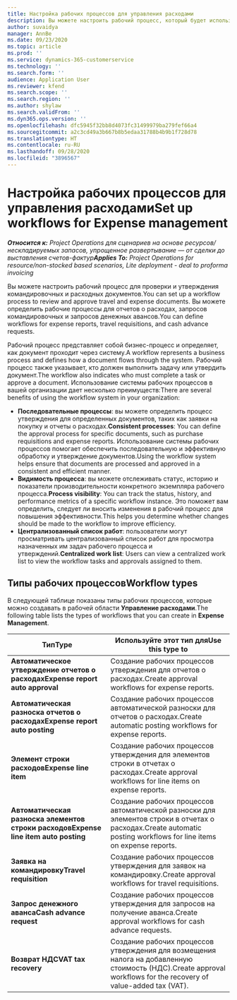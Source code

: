 ```yaml
---
title: Настройка рабочих процессов для управления расходами
description: Вы можете настроить рабочий процесс, который будет использоваться для проверки и утверждения командировочных и расходных документов.
author: suvaidya
manager: AnnBe
ms.date: 09/23/2020
ms.topic: article
ms.prod: ''
ms.service: dynamics-365-customerservice
ms.technology: ''
ms.search.form: ''
audience: Application User
ms.reviewer: kfend
ms.search.scope: ''
ms.search.region: ''
ms.author: shylaw
ms.search.validFrom: ''
ms.dyn365.ops.version: ''
ms.openlocfilehash: dfc5945f32bb8d4073fc31499979ba279fef66a4
ms.sourcegitcommit: a2c3cd49a3b667b8b5edaa31788b4b9b1f728d78
ms.translationtype: HT
ms.contentlocale: ru-RU
ms.lasthandoff: 09/28/2020
ms.locfileid: "3896567"
---
```

# <a name="set-up-workflows-for-expense-management"></a><span data-ttu-id="146fb-103">Настройка рабочих процессов для управления расходами</span><span class="sxs-lookup"><span data-stu-id="146fb-103">Set up workflows for Expense management</span></span>

<span data-ttu-id="146fb-104">_**Относится к:** Project Operations для сценариев на основе ресурсов/нескладируемых запасов, упрощенное развертывание — от сделки до выставления счетов-фактур_</span><span class="sxs-lookup"><span data-stu-id="146fb-104">_**Applies To:** Project Operations for resource/non-stocked based scenarios, Lite deployment - deal to proforma invoicing_</span></span>

<span data-ttu-id="146fb-105">Вы можете настроить рабочий процесс для проверки и утверждения командировочных и расходных документов.</span><span class="sxs-lookup"><span data-stu-id="146fb-105">You can set up a workflow process to review and approve travel and expense documents.</span></span> <span data-ttu-id="146fb-106">Вы можете определить рабочие процессы для отчетов о расходах, запросов командировочных и запросов денежных авансов.</span><span class="sxs-lookup"><span data-stu-id="146fb-106">You can define workflows for expense reports, travel requisitions, and cash advance requests.</span></span>

<span data-ttu-id="146fb-107">Рабочий процесс представляет собой бизнес-процесс и определяет, как документ проходит через систему.</span><span class="sxs-lookup"><span data-stu-id="146fb-107">A workflow represents a business process and defines how a document flows through the system.</span></span> <span data-ttu-id="146fb-108">Рабочий процесс также указывает, кто должен выполнить задачу или утвердить документ.</span><span class="sxs-lookup"><span data-stu-id="146fb-108">The workflow also indicates who must complete a task or approve a document.</span></span> <span data-ttu-id="146fb-109">Использование системы рабочих процессов в вашей организации дает несколько преимуществ:</span><span class="sxs-lookup"><span data-stu-id="146fb-109">There are several benefits of using the workflow system in your organization:</span></span>

- <span data-ttu-id="146fb-110">**Последовательные процессы**: вы можете определить процесс утверждения для определенных документов, таких как заявки на покупку и отчеты о расходах.</span><span class="sxs-lookup"><span data-stu-id="146fb-110">**Consistent processes**: You can define the approval process for specific documents, such as purchase requisitions and expense reports.</span></span> <span data-ttu-id="146fb-111">Использование системы рабочих процессов помогает обеспечить последовательную и эффективную обработку и утверждение документов.</span><span class="sxs-lookup"><span data-stu-id="146fb-111">Using the workflow system helps ensure that documents are processed and approved in a consistent and efficient manner.</span></span>
- <span data-ttu-id="146fb-112">**Видимость процесса**: вы можете отслеживать статус, историю и показатели производительности конкретного экземпляра рабочего процесса.</span><span class="sxs-lookup"><span data-stu-id="146fb-112">**Process visibility**: You can track the status, history, and performance metrics of a specific workflow instance.</span></span> <span data-ttu-id="146fb-113">Это поможет вам определить, следует ли вносить изменения в рабочий процесс для повышения эффективности.</span><span class="sxs-lookup"><span data-stu-id="146fb-113">This helps you determine whether changes should be made to the workflow to improve efficiency.</span></span>
- <span data-ttu-id="146fb-114">**Централизованный список работ**: пользователи могут просматривать централизованный список работ для просмотра назначенных им задач рабочего процесса и утверждений.</span><span class="sxs-lookup"><span data-stu-id="146fb-114">**Centralized work list**: Users can view a centralized work list to view the workflow tasks and approvals assigned to them.</span></span> 

## <a name="workflow-types"></a><span data-ttu-id="146fb-115">Типы рабочих процессов</span><span class="sxs-lookup"><span data-stu-id="146fb-115">Workflow types</span></span>

<span data-ttu-id="146fb-116">В следующей таблице показаны типы рабочих процессов, которые можно создавать в рабочей области **Управление расходами**.</span><span class="sxs-lookup"><span data-stu-id="146fb-116">The following table lists the types of workflows that you can create in **Expense Management**.</span></span>


|              <span data-ttu-id="146fb-117"><strong>Тип</strong></span><span class="sxs-lookup"><span data-stu-id="146fb-117"><strong>Type</strong></span></span>              |                   <span data-ttu-id="146fb-118"><strong>Используйте этот тип для</strong></span><span class="sxs-lookup"><span data-stu-id="146fb-118"><strong>Use this type to</strong></span></span>                   |
|-------------------------------------------------|-----------------------------------------------------------------------|
|   <span data-ttu-id="146fb-119"><strong>Автоматическое утверждение отчетов о расходах</strong></span><span class="sxs-lookup"><span data-stu-id="146fb-119"><strong>Expense report auto approval</strong></span></span> |            <span data-ttu-id="146fb-120">Создание рабочих процессов утверждения для отчетов о расходах.</span><span class="sxs-lookup"><span data-stu-id="146fb-120">Create approval workflows for expense reports.</span></span>             |
|  <span data-ttu-id="146fb-121"><strong>Автоматическая разноска отчетов о расходах</strong></span><span class="sxs-lookup"><span data-stu-id="146fb-121"><strong>Expense report auto posting</strong></span></span>   |        <span data-ttu-id="146fb-122">Создание рабочих процессов автоматической разноски для отчетов о расходах.</span><span class="sxs-lookup"><span data-stu-id="146fb-122">Create automatic posting workflows for expense reports.</span></span>        |
|       <span data-ttu-id="146fb-123"><strong>Элемент строки расходов</strong></span><span class="sxs-lookup"><span data-stu-id="146fb-123"><strong>Expense line item</strong></span></span>        |     <span data-ttu-id="146fb-124">Создание рабочих процессов утверждения для элементов строки в отчетах о расходах.</span><span class="sxs-lookup"><span data-stu-id="146fb-124">Create approval workflows for line items on expense reports.</span></span>      |
| <span data-ttu-id="146fb-125"><strong>Автоматическая разноска элементов строки расходов</strong></span><span class="sxs-lookup"><span data-stu-id="146fb-125"><strong>Expense line item auto posting</strong></span></span> | <span data-ttu-id="146fb-126">Создание рабочих процессов автоматической разноски для элементов строки в отчетах о расходах.</span><span class="sxs-lookup"><span data-stu-id="146fb-126">Create automatic posting workflows for line items on expense reports.</span></span> |
|       <span data-ttu-id="146fb-127"><strong>Заявка на командировку</strong></span><span class="sxs-lookup"><span data-stu-id="146fb-127"><strong>Travel requisition</strong></span></span>       |          <span data-ttu-id="146fb-128">Создание рабочих процессов утверждения для заявок на командировку.</span><span class="sxs-lookup"><span data-stu-id="146fb-128">Create approval workflows for travel requisitions.</span></span>           |
|      <span data-ttu-id="146fb-129"><strong>Запрос денежного аванса</strong></span><span class="sxs-lookup"><span data-stu-id="146fb-129"><strong>Cash advance request</strong></span></span>      |         <span data-ttu-id="146fb-130">Создание рабочих процессов утверждения для запросов на получение аванса.</span><span class="sxs-lookup"><span data-stu-id="146fb-130">Create approval workflows for cash advance requests.</span></span>          |
|        <span data-ttu-id="146fb-131"><strong>Возврат НДС</strong></span><span class="sxs-lookup"><span data-stu-id="146fb-131"><strong>VAT tax recovery</strong></span></span>        | <span data-ttu-id="146fb-132">Создание рабочих процессов утверждения для возмещения налога на добавленную стоимость (НДС).</span><span class="sxs-lookup"><span data-stu-id="146fb-132">Create approval workflows for the recovery of value-added tax (VAT).</span></span>  |

